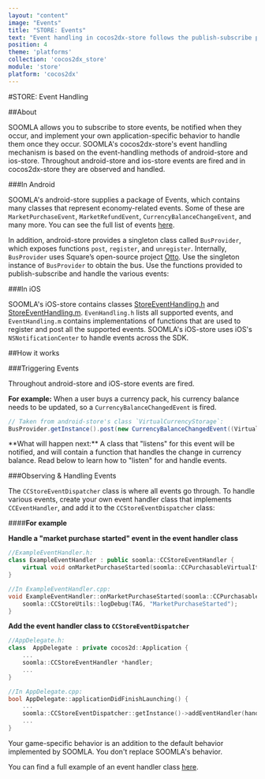 ```yaml
---
layout: "content"
image: "Events"
title: "STORE: Events"
text: "Event handling in cocos2dx-store follows the publish-subscribe pattern."
position: 4
theme: 'platforms'
collection: 'cocos2dx_store'
module: 'store'
platform: 'cocos2dx'
---
```


#STORE: Event Handling

##About

SOOMLA allows you to subscribe to store events, be notified when they occur, and implement your own application-specific behavior to handle them once they occur. SOOMLA's cocos2dx-store's event handling mechanism is based on the event-handling methods of android-store and ios-store. Throughout android-store and ios-store events are fired and in cocos2dx-store they are observed and handled.

###In Android

SOOMLA's android-store supplies a package of Events, which contains many classes that represent economy-related events. Some of these are `MarketPurchaseEvent`, `MarketRefundEvent`, `CurrencyBalanceChangeEvent`, and many more. You can see the full list of events [here](https://github.com/soomla/android-store/tree/master/SoomlaAndroidStore/src/com/soomla/store/events).

In addition, android-store provides a singleton class called `BusProvider`, which exposes functions `post`, `register`, and `unregister`. Internally, `BusProvider` uses Square’s open-source project [Otto](http://square.github.io/otto/). Use the singleton instance of `BusProvider` to obtain the bus. Use the functions provided to publish-subscribe and handle the various events:

###In iOS

SOOMLA's iOS-store contains classes [StoreEventHandling.h](https://github.com/soomla/ios-store/blob/master/SoomlaiOSStore/StoreEventHandling.h) and [StoreEventHandling.m](https://github.com/soomla/ios-store/blob/master/SoomlaiOSStore/StoreEventHandling.m). `EvenHandling.h` lists all supported events, and `EventHandling.m` contains implementations of functions that are used to register and post all the supported events. SOOMLA's iOS-store uses iOS's `NSNotificationCenter` to handle events across the SDK.

##How it works

###Triggering Events

Throughout android-store and iOS-store events are fired.

**For example:** When a user buys a currency pack, his currency balance needs to be updated, so a `CurrencyBalanceChangedEvent` is fired.

``` cs
// Taken from android-store's class `VirtualCurrencyStorage`:
BusProvider.getInstance().post(new CurrencyBalanceChangedEvent((VirtualCurrency)item, balance, amountAdded));
```

<div class="info-box">**What will happen next:** A class that "listens" for this event will be notified, and will contain a function that handles the change in currency balance. Read below to learn how to "listen" for and handle events.</div>

###Observing & Handling Events

The `CCStoreEventDispatcher` class is where all events go through. To handle various events, create your own event handler class that implements `CCEventHandler`, and add it to the `CCStoreEventDispatcher` class:

####**For example**


**Handle a "market purchase started" event in the event handler class**
``` cpp
//ExampleEventHandler.h:
class ExampleEventHandler : public soomla::CCStoreEventHandler {
    virtual void onMarketPurchaseStarted(soomla::CCPurchasableVirtualItem *purchasableVirtualItem);
}

//In ExampleEventHandler.cpp:
void ExampleEventHandler::onMarketPurchaseStarted(soomla::CCPurchasableVirtualItem *purchasableVirtualItem) {
    soomla::CCStoreUtils::logDebug(TAG, "MarketPurchaseStarted");
}
```

**Add the event handler class to `CCStoreEventDispatcher`**
``` cpp
//AppDelegate.h:
class  AppDelegate : private cocos2d::Application {
    ...
    soomla::CCStoreEventHandler *handler;
    ...
}

//In AppDelegate.cpp:
bool AppDelegate::applicationDidFinishLaunching() {
    ...
    soomla::CCStoreEventDispatcher::getInstance()->addEventHandler(handler);
    ...
}
```

<div class="info-box">Your game-specific behavior is an addition to the default behavior implemented by SOOMLA. You don't replace SOOMLA's behavior.</div>

You can find a full example of an event handler class [here](https://github.com/soomla/cocos2dx-store-example/blob/master/Classes/ExampleEventHandler.h).
